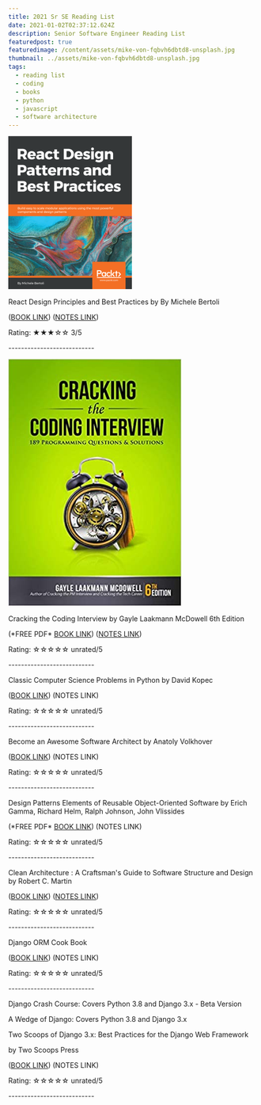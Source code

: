 ```yaml
---
title: 2021 Sr SE Reading List
date: 2021-01-02T02:37:12.624Z
description: Senior Software Engineer Reading List
featuredpost: true
featuredimage: /content/assets/mike-von-fqbvh6dbtd8-unsplash.jpg
thumbnail: ../assets/mike-von-fqbvh6dbtd8-unsplash.jpg
tags:
  - reading list
  - coding
  - books
  - python
  - javascript
  - software architecture
---
```

![React Design Patterns and Best Practices](/content/assets/reactdesignpatterns.png "React Design Patterns and Best Practices")

React Design Principles and Best Practices by By Michele Bertoli

([BOOK LINK](https://www.packtpub.com/product/react-design-patterns-and-best-practices/9781786464538)) ([NOTES LINK](http://bit.ly/3hy81K5))

Rating: ★★★☆☆ 3/5

\---------------------------

![Cracking the Coding Interview](/content/assets/410hiapgycl._sx348_bo1-204-203-200_.jpg "Cracking the Coding Interview")

Cracking the Coding Interview by Gayle Laakmann McDowell 6th Edition

(\*FREE PDF\* [BOOK LINK](https://cin.ufpe.br/~fbma/Crack/Cracking%20the%20Coding%20Interview%20189%20Programming%20Questions%20and%20Solutions.pdf)) ([NOTES LINK](http://bit.ly/2MmL1SB))

Rating: ☆☆☆☆☆ unrated/5

\---------------------------

Classic Computer Science Problems in Python by David Kopec

([BOOK LINK](https://www.manning.com/books/classic-computer-science-problems-in-python)) (NOTES LINK)

Rating: ☆☆☆☆☆ unrated/5

\---------------------------

Become an Awesome Software Architect by Anatoly Volkhover

([BOOK LINK](https://www.goodreads.com/book/show/48502082-become-an-awesome-software-architect)) (NOTES LINK)

Rating: ☆☆☆☆☆ unrated/5

\---------------------------

Design Patterns Elements of Reusable Object-Oriented Software by Erich Gamma, Richard Helm, Ralph Johnson, John Vlissides

(\*FREE PDF\* [BOOK LINK](http://www.uml.org.cn/c++/pdf/designpatterns.pdf)) (NOTES LINK)

Rating: ☆☆☆☆☆ unrated/5

\---------------------------

Clean Architecture : A Craftsman's Guide to Software Structure and Design by Robert C. Martin

([BOOK LINK](https://www.goodreads.com/book/show/18043011-clean-architecture)) ([NOTES LINK](http://bit.ly/2MmL1SB))

Rating: ☆☆☆☆☆ unrated/5

\---------------------------

Django ORM Cook Book

([BOOK LINK](https://www.goodreads.com/book/show/18043011-clean-architecture)) (NOTES LINK)

Rating: ☆☆☆☆☆ unrated/5

\---------------------------

Django Crash Course: Covers Python 3.8 and Django 3.x - Beta Version

A Wedge of Django: Covers Python 3.8 and Django 3.x

Two Scoops of Django 3.x: Best Practices for the Django Web Framework

by Two Scoops Press

([BOOK LINK](https://www.feldroy.com/)) (NOTES LINK)

Rating: ☆☆☆☆☆ unrated/5

\---------------------------
